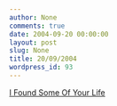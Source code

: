 ```yaml
---
author: None
comments: true
date: 2004-09-20 00:00:00
layout: post
slug: None
title: 20/09/2004
wordpress_id: 93
---
```


[ I Found Some Of Your Life](http://ifoundsomeofyourlife.blogspot.com/2004/07/introduction_26.html)
